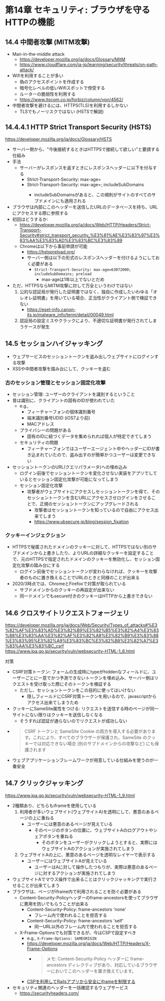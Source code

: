 # 第14章 セキュリティ: ブラウザを守るHTTPの機能

## 14.4 中間者攻撃 (MITM攻撃)

- Man-in-the-middle attack
  - https://developer.mozilla.org/ja/docs/Glossary/MitM
  - https://www.cloudflare.com/ja-jp/learning/security/threats/on-path-attack/
- Wifiを利用することが多い
  - 偽のアクセスポイントを作成する
  - 暗号化レベルの低いWifiスポットで傍受する
  - ルーターの脆弱性を利用する
  - https://www.itscom.co.jp/forbiz/column/vpn/4562/
- 中間者攻撃を避けるには、HTTPS(TLS)を利用するしかない
  - TLSでもノーリスクではない (HSTSで解説)

## 14.4.4.1 HTTP Strict Transport Security (HSTS)

https://developer.mozilla.org/ja/docs/Glossary/HSTS

- サーバー側から、"今後接続するときはHTTPSで接続して欲しい"と要請する仕組み
- 手法
  - サーバーがレスポンスを返すときにレスポンスヘッダーに以下を付与する
    - Strict-Transport-Security: max-age=<expire-time>
    - Strict-Transport-Security: max-age=<expire-time>; includeSubDomains
      - includeSubDomainsがあると、この規則がサイトのすべてのサブドメインにも適用される
- ブラウザは内部にこのヘッダーを送信したURLのデータベースを持ち、URLにアクセスする際に参照する
- 初回はどうするか: 
  - https://developer.mozilla.org/ja/docs/Web/HTTP/Headers/Strict-Transport-Security#strict_transport_security_%E3%81%AE%E3%83%97%E3%83%AA%E3%83%AD%E3%83%BC%E3%83%89
  - Chromeは以下から事前申請が可能
    - https://hstspreload.org/
    - サーバー側は以下の形式のレスポンスヘッダーを付けるようにしておく必要がある
      - `Strict-Transport-Security: max-age=63072000; includeSubDomains; preload`
        - max-ageは1年以上でないとだめ
- ただ、HTTPSならMITM攻撃に対して万全というわけではない
  1. 公的な認証局が発行した証明書ではなく、独自に作成したいわゆる「オレオレ証明書」を用いている場合、正当性がクライアント側で検証できない
      - https://eset-info.canon-its.jp/malware_info/term/detail/00049.html
  2. 認証局の設定ミスやクラックにより、不適切な証明書が発行されてしまうケースが発生

## 14.5 セッションハイジャッキング

- ウェブサービスのセッショントークンを盗み出しウェブサイトにログインする攻撃
- XSSや中間者攻撃を踏み台にして、クッキーを盗む

### 古のセッション管理とセッション固定化攻撃

- セッション管理: ユーザーのクライアントを識別するということ
- 昔は識別に、クライアントの固有のIDが使われていた
  - e.g.,
    - フィーチャーフォンの個体識別番号
    - 端末識別番号UDID (iOS7より前)
    - MACアドレス
  - プライバシーの問題がある
    - 固有のIDに紐づくデータを集められれば個人が特定できてしまう
  - セキュリティの問題
    - フィーチャーフォンではユーザーエージェント中やヘッダーにIDが書き込まれていたので、盗み出すのが簡単かつユーザーは変更できない
- セッショントークンのURL(クエリパラメータ)への埋め込み
  - ログイン前後でセッショントークンを変化させない実装をアプリでしているとセッション固定化攻撃が可能になってしまう
  - セッション固定化攻撃
    - 攻撃者がウェブサイトにアクセスしセッショントークンを得て、そのセッショントークンを含むURLにアクセスさせログインをさせることで、正規のセッショントークンにアップグレードされる
      - 攻撃者はセッショントークンを知っているので自由にアクセス出来てしまう
      - https://www.ubsecure.jp/blog/session_fixation

### クッキーインジェクション

- HTTPSで秘匿されたドメインのクッキーに対して、HTTPSではない別のサブドメインから上書きしたり、よりURLの詳細なクッキーを設定することで、元のHTTPSで指定されたドメインのクッキーを無効化し、セッション固定化攻撃の踏み台にする
  - ログイン前後でセッショントークンが変わらなければ、クッキーを攻撃者のものに置き換えることでURLのときと同様のことが出来る
- 2020/3時点では、ChromeとFirefoxで対策が取られている
  - サブドメインからのクッキーの再設定が出来ない
  - 同一ドメインでもsecure付きのクッキーはHTTPから上書きできない

## 14.6 クロスサイトリクエストフォージェリ

https://developer.mozilla.org/ja/docs/Web/Security/Types_of_attacks#%E3%82%AF%E3%83%AD%E3%82%B9%E3%82%B5%E3%82%A4%E3%83%88%E3%83%AA%E3%82%AF%E3%82%A8%E3%82%B9%E3%83%88%E3%83%95%E3%82%A9%E3%83%BC%E3%82%B8%E3%82%A7%E3%83%AA%E3%83%BC_csrf
https://www.ipa.go.jp/security/vuln/websecurity-HTML-1_6.html

対策

- CSRF対策トークン: フォームの生成時にtypeがhiddenなフィールドに、ユーザーごとに一意でかつ予測できないトークンを埋め込み、サーバー側はリクエストを受け取った際にそのトークンを検証する
  - ただし、セッショントークンをこの目的に使ってはいけない
    - 隠しフィールドにCSRF対策トークンを用いるので、javascriptからアクセス出来てしまうため
- クッキーにSameSite属性をつける: リクエストを送信する時のページが同一サイトにない限りはクッキーを送信しなくなる
  - そうすれば認証が通らないのでリクエストが成功しない
- > CSRF トークンと SameSite Cookie の両方を導入する必要があります。これにより、すべてのブラウザーが保護され、SameSite のクッキーでは対応できない場合 (別のサブドメインからの攻撃など) にも保護されます
- ウェブアプリケーションフレームワークが用意している仕組みを使うのが一番安全

## 14.7 クリックジャッキング

https://www.ipa.go.jp/security/vuln/websecurity-HTML-1_9.html

- 2種類あり、どちらもiframeを使用している
  1. 利用者が多いウェブサイト(ウェブサイトA)を透明にして、悪意のあるページの上に重ねる
      - ユーザーには悪意のあるページが見えている
        - そのページのボタンの位置に、ウェブサイトAのログアウトやシェアボタンを重ねる
          - そのボタンをユーザーがクリックしようとすると、実際にはウェブサイトAのアクションが実施されてしまう
  2. ウェブサイトAの上に、悪意のあるページを透明なレイヤーで表示する
      - ユーザーにはウェブサイトAが見えている
        - ユーザーはAに対して操作したつもりが、実際は悪意のあるページに対するアクションが実施されてしまう
- ウェブサイトAでマウス操作で出来ることはクリックジャッキングで実行させることが出来てしまう
- ブラウザは、ページがiframe内で利用されることを防ぐ必要がある
  - Content-Security-Policyヘッダーのframe-ancestorsを使ってブラウザに悪用を防いでもらうことが出来る
    - Content-Security-Policy: frame-ancestors 'none'
      - フレーム内で使われることを拒否する
    - Content-Security-Policy: frame-ancestors 'self'
      - 同一URL以外のフレーム内で使われることを拒否する
  - X-Frame-Optionsでも対策できるが、今はCSPで設定すべき
    - e.g., `X-Frame-Options: SAMEORIGIN`
    - https://developer.mozilla.org/ja/docs/Web/HTTP/Headers/X-Frame-Options
      - > メモ: Content-Security-Policy ヘッダーに frame-ancestors ディレクティブがあり、対応しているブラウザーにおいてこのヘッダーを置き換えています。
    - [CSPを利用してRailsアプリから安全にiframeを制限する](https://product.st.inc/entry/2021/06/24/104436)
- セキュリティ関連のヘッダーを一括確認するウェブサービス
  - https://securityheaders.com/

